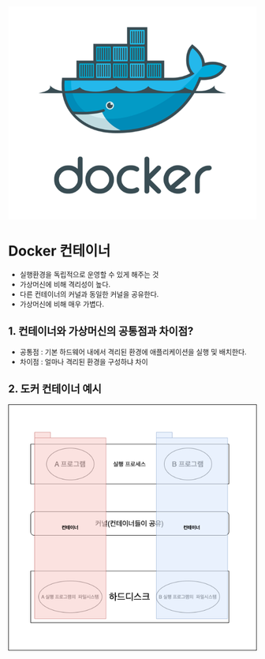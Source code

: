 ![alt text](<img/도커 기본이미지.png>)

# Docker 컨테이너
- 실행환경을 독립적으로 운영할 수 있게 해주는 것
- 가상머신에 비해 격리성이 높다.
- 다른 컨테이너의 커널과 동일한 커널을 공유한다.
- 가상머신에 비해 매우 가볍다.

## 1. 컨테이너와 가상머신의 공통점과 차이점?
- 공통점 : 기본 하드웨어 내에서 격리된 환경에 애플리케이션을 실행 및 배치한다.
- 차이점 : 얼마나 격리된 환경을 구성하냐 차이

## 2. 도커 컨테이너 예시
![alt text](<img/도커 컨테이너 예시.png>)
